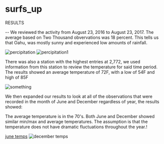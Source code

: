 # surfs_up


RESULTS 

-- We reviewed the activity from August 23, 2016 to August 23, 2017. The average based on Two Thousand obvervations was 18 percent. This tells us that Oahu, was mostly sunny and experienced low amounts of rainfall.

![percipitation](https://user-images.githubusercontent.com/100978038/176553602-b77b22de-02c6-4773-ae29-b32288a46ed4.PNG)
![percipitation1](https://user-images.githubusercontent.com/100978038/176553611-f1c66c22-b867-459b-aac8-b6492e83419b.PNG)

There was also a station with the highest entries at 2,772, we used information from this station to review the temperature for said time period. The results showed an average temperature of 72F, with a low of 54F and high of 85F 

![something](https://user-images.githubusercontent.com/100978038/176554365-487c0aeb-e44b-4c15-aa01-e4686acfa89f.PNG)

We then expanded our results to look at all of the observations that were recorded in the month of June and December regardless of year, the results showed:

The average temperature is in the 70's.
Both June and December showed similar min/max and average temperatures.
The assumption is that the temperature does not have dramatic fluctuations throughout the year.!


[june temps](https://user-images.githubusercontent.com/100978038/176554535-3b306d4e-008e-4d41-ba5d-3b99dd0064dc.PNG)
![december temps](https://user-images.githubusercontent.com/100978038/176554541-b29de1bd-38f0-4e54-ad67-1cd0c8d89002.PNG)
